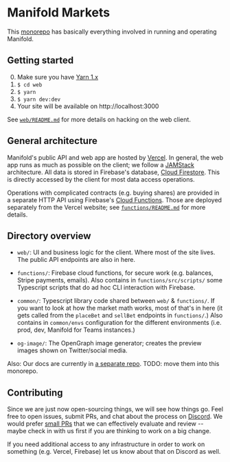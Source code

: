 # Manifold Markets

This [monorepo][] has basically everything involved in running and operating Manifold.

## Getting started

0. Make sure you have [Yarn 1.x][yarn]
1. `$ cd web`
2. `$ yarn`
3. `$ yarn dev:dev`
4. Your site will be available on http://localhost:3000

See [`web/README.md`][web-readme] for more details on hacking on the web client.

## General architecture

Manifold's public API and web app are hosted by [Vercel][vercel]. In general, the web app runs as much as possible on the client; we follow a [JAMStack][jamstack] architecture. All data is stored in Firebase's database, [Cloud Firestore][cloud-firestore]. This is directly accessed by the client for most data access operations.

Operations with complicated contracts (e.g. buying shares) are provided in a separate HTTP API using Firebase's [Cloud Functions][cloud-functions]. Those are deployed separately from the Vercel website; see [`functions/README.md`][functions-readme] for more details.

## Directory overview

- `web/`: UI and business logic for the client. Where most of the site lives. The public API endpoints are also in here.

- `functions/`: Firebase cloud functions, for secure work (e.g. balances, Stripe payments, emails). Also contains in
  `functions/src/scripts/` some Typescript scripts that do ad hoc CLI interaction with Firebase.

- `common/`: Typescript library code shared between `web/` & `functions/`. If you want to look at how the market math
  works, most of that's in here (it gets called from the `placeBet` and `sellBet` endpoints in `functions/`.) Also
  contains in `common/envs` configuration for the different environments (i.e. prod, dev, Manifold for Teams instances.)

- `og-image/`: The OpenGraph image generator; creates the preview images shown on Twitter/social media.

Also: Our docs are currently in [a separate repo](https://github.com/manifoldmarkets/docs). TODO: move them into this monorepo.

## Contributing

Since we are just now open-sourcing things, we will see how things go. Feel free to open issues, submit PRs, and chat about the process on [Discord][discord]. We would prefer [small PRs][small-prs] that we can effectively evaluate and review -- maybe check in with us first if you are thinking to work on a big change.

If you need additional access to any infrastructure in order to work on something (e.g. Vercel, Firebase) let us know about that on Discord as well.

[vercel]: https://vercel.com/
[jamstack]: https://jamstack.org/
[monorepo]: https://semaphoreci.com/blog/what-is-monorepo
[yarn]: https://classic.yarnpkg.com/lang/en/docs/install/
[web-readme]: https://github.com/manifoldmarkets/manifold/blob/main/web/README.md
[functions-readme]: https://github.com/manifoldmarkets/manifold/blob/main/functions/README.md
[cloud-firestore]: https://firebase.google.com/docs/firestore
[cloud-functions]: https://firebase.google.com/docs/functions
[small-prs]: https://google.github.io/eng-practices/review/developer/small-cls.html
[discord]: https://discord.gg/eHQBNBqXuh
